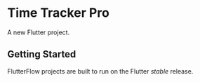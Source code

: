 # Time Tracker Pro

A new Flutter project.

## Getting Started

FlutterFlow projects are built to run on the Flutter _stable_ release.
